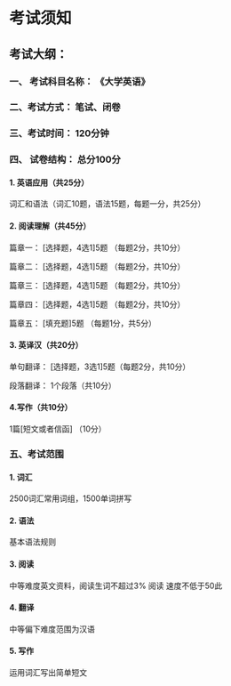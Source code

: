 # 考试须知 



## 考试大纲：



### 一、 考试科目名称： 《大学英语》



### 二、考试方式： 笔试、闭卷



### 三、考试时间： 120分钟



### 四、 试卷结构： 总分100分



#### 1. 英语应用（共25分）

词汇和语法（词汇10题，语法15题，每题一分，共25分） 



#### 2. 阅读理解（共45分）

篇章一： [选择题，4选1]5题 （每题2分，共10分） 

篇章二： [选择题，4选1]5题 （每题2分，共10分） 

篇章三： [选择题，4选1]5题 （每题2分，共10分） 

篇章四： [选择题，4选1]5题 （每题2分，共10分） 

篇章五： [填充题]5题 （每题1分，共5分） 



#### 3. 英译汉（共20分）

单句翻译： [选择题，3选1]5题（每题2分，共10分） 

段落翻译： 1个段落（共10分） 



#### 4.写作（共10分）

1篇[短文或者信函] （10分）



### 五、考试范围



#### 1. 词汇 

2500词汇常用词组，1500单词拼写 



#### 2. 语法

基本语法规则 



#### 3. 阅读 

中等难度英文资料，阅读生词不超过3% 阅读 速度不低于50此



#### 4. 翻译

中等偏下难度范围为汉语

#### 5. 写作

运用词汇写出简单短文 



